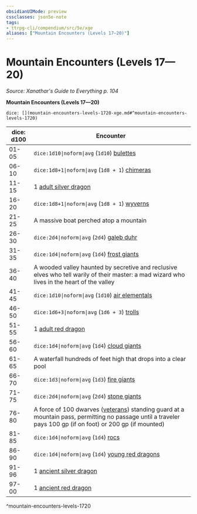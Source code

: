 ```yaml
---
obsidianUIMode: preview
cssclasses: json5e-note
tags:
- ttrpg-cli/compendium/src/5e/xge
aliases: ["Mountain Encounters (Levels 17—20)"]
---
```

# Mountain Encounters (Levels 17—20)
*Source: Xanathar's Guide to Everything p. 104* 

**Mountain Encounters (Levels 17—20)**

`dice: [](mountain-encounters-levels-1720-xge.md#^mountain-encounters-levels-1720)`

| dice: d100 | Encounter |
|------------|-----------|
| 01-05 | `dice:1d10\|noform\|avg` (`1d10`) [bulettes](3-Compendium/bestiary/monstrosity/bulette-xmm.md) |
| 06-10 | `dice:1d8+1\|noform\|avg` (`1d8 + 1`) [chimeras](3-Compendium/bestiary/monstrosity/chimera-xmm.md) |
| 11-15 | 1 [adult silver dragon](3-Compendium/bestiary/dragon/adult-silver-dragon-xmm.md) |
| 16-20 | `dice:1d8+1\|noform\|avg` (`1d8 + 1`) [wyverns](3-Compendium/bestiary/dragon/wyvern-xmm.md) |
| 21-25 | A massive boat perched atop a mountain |
| 26-30 | `dice:2d4\|noform\|avg` (`2d4`) [galeb duhr](3-Compendium/bestiary/elemental/galeb-duhr-xmm.md) |
| 31-35 | `dice:1d4\|noform\|avg` (`1d4`) [frost giants](3-Compendium/bestiary/giant/frost-giant-xmm.md) |
| 36-40 | A wooded valley haunted by secretive and reclusive elves who tell warily of their master: a mad wizard who lives in the heart of the valley |
| 41-45 | `dice:1d10\|noform\|avg` (`1d10`) [air elementals](3-Compendium/bestiary/elemental/air-elemental-xmm.md) |
| 46-50 | `dice:1d6+3\|noform\|avg` (`1d6 + 3`) [trolls](3-Compendium/bestiary/giant/troll-xmm.md) |
| 51-55 | 1 [adult red dragon](3-Compendium/bestiary/dragon/adult-red-dragon-xmm.md) |
| 56-60 | `dice:1d4\|noform\|avg` (`1d4`) [cloud giants](3-Compendium/bestiary/giant/cloud-giant-xmm.md) |
| 61-65 | A waterfall hundreds of feet high that drops into a clear pool |
| 66-70 | `dice:1d3\|noform\|avg` (`1d3`) [fire giants](3-Compendium/bestiary/giant/fire-giant-xmm.md) |
| 71-75 | `dice:2d4\|noform\|avg` (`2d4`) [stone giants](3-Compendium/bestiary/giant/stone-giant-xmm.md) |
| 76-80 | A force of 100 dwarves ([veterans](3-Compendium/bestiary/humanoid/warrior-veteran-xmm.md)) standing guard at a mountain pass, permitting no passage until a traveler pays 100 gp (if on foot) or 200 gp (if mounted) |
| 81-85 | `dice:1d4\|noform\|avg` (`1d4`) [rocs](3-Compendium/bestiary/monstrosity/roc-xmm.md) |
| 86-90 | `dice:1d4\|noform\|avg` (`1d4`) [young red dragons](3-Compendium/bestiary/dragon/young-red-dragon-xmm.md) |
| 91-96 | 1 [ancient silver dragon](3-Compendium/bestiary/dragon/ancient-silver-dragon-xmm.md) |
| 97-00 | 1 [ancient red dragon](3-Compendium/bestiary/dragon/ancient-red-dragon-xmm.md) |
^mountain-encounters-levels-1720